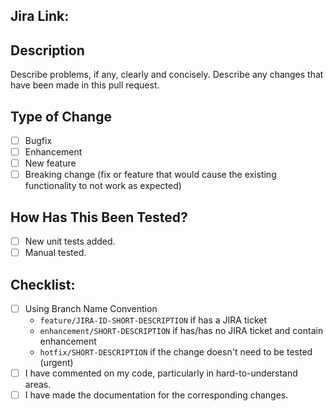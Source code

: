 ## Jira Link: 

## Description

Describe problems, if any, clearly and concisely.
Describe any changes that have been made in this pull request.

## Type of Change

- [ ] Bugfix
- [ ] Enhancement
- [ ] New feature
- [ ] Breaking change (fix or feature that would cause the existing functionality to not work as expected)

## How Has This Been Tested?

- [ ] New unit tests added.
- [ ] Manual tested.

## Checklist:

- [ ] Using Branch Name Convention
    - `feature/JIRA-ID-SHORT-DESCRIPTION` if has a JIRA ticket
    - `enhancement/SHORT-DESCRIPTION` if has/has no JIRA ticket and contain enhancement
    - `hotfix/SHORT-DESCRIPTION` if the change doesn't need to be tested (urgent)
- [ ] I have commented on my code, particularly in hard-to-understand areas.
- [ ] I have made the documentation for the corresponding changes.
